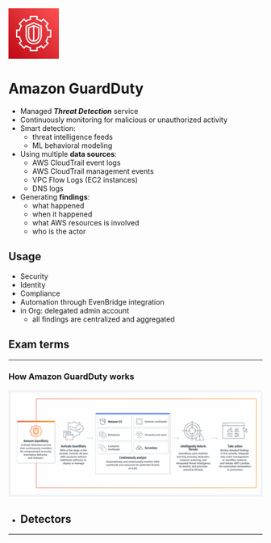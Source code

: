 <img src="../../images/GuardDuty.png" alt="GuardDuty" style="height: 100px; width:100px;"/>  

# Amazon GuardDuty 

- Managed ***Threat Detection*** service
- Continuously monitoring for malicious or unauthorized activity
- Smart detection:
  - threat intelligence feeds
  - ML behavioral modeling
- Using multiple **data sources**:
  - AWS CloudTrail event logs
  - AWS CloudTrail management events
  - VPC Flow Logs (EC2 instances)
  - DNS logs
- Generating **findings**:
  - what happened
  - when it happened
  - what AWS resources is involved
  - who is the actor

## Usage
- Security
- Identity
- Compliance
- Automation through EvenBridge integration
- in Org: delegated admin account
  - all findings are centralized and aggregated

## Exam terms

  
---  
### How Amazon GuardDuty works    
![gardduty.png](img/gardduty.png)

- Detectors
  - 



---  

